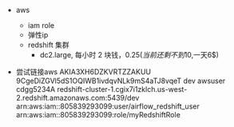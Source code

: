 * aws
	- iam role
	- 弹性ip
	- redshift 集群
		- dc2.large, 每小时 2 块钱，0.25$(当前还剩不到10$,一天6$)

* 尝试链接aws
	AKIA3XH6DZKVRTZZAKUU
	9CgeDiZGVl5dS1OQIWB1ivdqvNLk9mS4aTJ8vqeT
	dev
	awsuser
	cdgg5234A
	redshift-cluster-1.cgix7i1zklch.us-west-2.redshift.amazonaws.com:5439/dev
	arn:aws:iam::805839293099:user/airflow_redshift_user
	arn:aws:iam::805839293099:role/myRedshiftRole